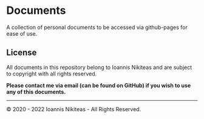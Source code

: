 # Documents

A collection of personal documents to be accessed via github-pages for ease of use.

## License

<!-- All documents present in this repository are licensed under the **Creative Commons Attribution-NonCommercial-NoDerivatives 4.0 International (CC BY-NC-ND 4.0)**. A comprehensive list of what that entails can be found here: https://creativecommons.org/licenses/by-nc-nd/4.0/

A copy of the license can be found in the LICENSE file. -->
All documents in this repository belong to Ioannis Nikiteas and are subject to copyright with all rights reserved.


**Please contact me via email (can be found on GitHub) if you wish to use any of this documents.**

----

© 2020 - 2022 Ioannis Nikiteas - All Rights Reserved.
